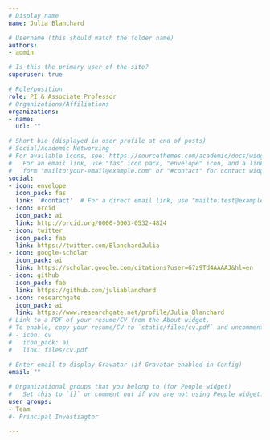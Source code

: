 ```yaml
---
# Display name
name: Julia Blanchard

# Username (this should match the folder name)
authors:
- admin

# Is this the primary user of the site?
superuser: true

# Role/position
role: PI & Associate Professor
# Organizations/Affiliations
organizations:
- name: 
  url: ""

# Short bio (displayed in user profile at end of posts)
# Social/Academic Networking
# For available icons, see: https://sourcethemes.com/academic/docs/widgets/#icons
#   For an email link, use "fas" icon pack, "envelope" icon, and a link in the
#   form "mailto:your-email@example.com" or "#contact" for contact widget.
social:
- icon: envelope
  icon_pack: fas
  link: '#contact'  # For a direct email link, use "mailto:test@example.org".
- icon: orcid
  icon_pack: ai
  link: http://orcid.org/0000-0003-0532-4824
- icon: twitter
  icon_pack: fab
  link: https://twitter.com/BlanchardJulia
- icon: google-scholar
  icon_pack: ai
  link: https://scholar.google.com/citations?user=G7z9Td4AAAAJ&hl=en
- icon: github
  icon_pack: fab
  link: https://github.com/juliablanchard
- icon: researchgate
  icon_pack: ai
  link: https://www.researchgate.net/profile/Julia_Blanchard
# Link to a PDF of your resume/CV from the About widget.
# To enable, copy your resume/CV to `static/files/cv.pdf` and uncomment the lines below.  
# - icon: cv
#   icon_pack: ai
#   link: files/cv.pdf

# Enter email to display Gravatar (if Gravatar enabled in Config)
email: ""
  
# Organizational groups that you belong to (for People widget)
#   Set this to `[]` or comment out if you are not using People widget.  
user_groups:
- Team
#- Principal Investiagtor

---
```

